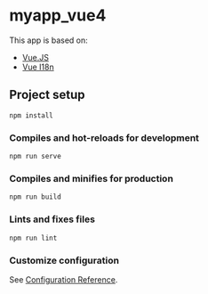 # myapp_vue4
This app is based on:
- [Vue.JS](https://vuejs.org/)
- [Vue I18n](https://kazupon.github.io/vue-i18n/)

## Project setup
```
npm install
```

### Compiles and hot-reloads for development
```
npm run serve
```

### Compiles and minifies for production
```
npm run build
```

### Lints and fixes files
```
npm run lint
```

### Customize configuration
See [Configuration Reference](https://cli.vuejs.org/config/).
